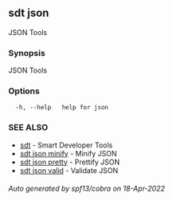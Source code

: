 ## sdt json

JSON Tools

### Synopsis

JSON Tools

### Options

```
  -h, --help   help for json
```

### SEE ALSO

* [sdt](sdt.md)	 - Smart Developer Tools
* [sdt json minify](sdt_json_minify.md)	 - Minify JSON
* [sdt json pretty](sdt_json_pretty.md)	 - Prettify JSON
* [sdt json valid](sdt_json_valid.md)	 - Validate JSON

###### Auto generated by spf13/cobra on 18-Apr-2022
